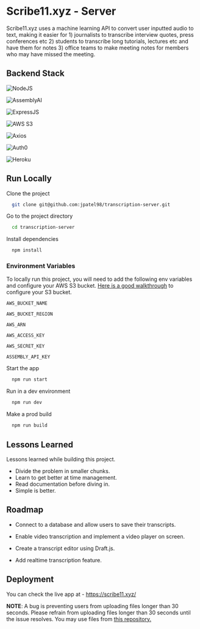 
# Scribe11.xyz - Server

Scribe11.xyz uses a machine learning API to convert user inputted audio to text, making it easier for 1) journalists to transcribe interview quotes, press conferences etc 2) students to transcribe long tutorials, lectures etc and have them for notes 3) office teams to make meeting notes for members who may have missed the meeting.
## Backend Stack


![NodeJS](https://img.shields.io/badge/Node.js-43853D?style=for-the-badge&logo=node.js&logoColor=white)

![AssemblyAI](https://img.shields.io/badge/AssemblyAI-white?style=for-the-badge)

![ExpressJS](https://img.shields.io/badge/Express.js-404D59?style=for-the-badge)

![AWS S3](https://img.shields.io/badge/Amazon_AWS-232F3E?style=for-the-badge&logo=amazon-aws&logoColor=white)

![Axios](https://img.shields.io/badge/Axios-white?style=for-the-badge)

![Auth0](https://img.shields.io/badge/Auth0-white?style=for-the-badge)

![Heroku](https://img.shields.io/badge/Heroku-430098?style=for-the-badge&logo=heroku&logoColor=white)
## Run Locally

Clone the project

```bash
  git clone git@github.com:jpatel98/transcription-server.git
```

Go to the project directory

```bash
  cd transcription-server
```

Install dependencies

```bash
  npm install
```
### Environment Variables
To locally run this project, you will need to add the following env variables and configure your AWS S3 bucket.
[Here is a good walkthrough](https://javascript.plainenglish.io/file-upload-to-amazon-s3-using-node-js-42757c6a39e9) to configure your S3 bucket.

`AWS_BUCKET_NAME`

`AWS_BUCKET_REGION`

`AWS_ARN`

`AWS_ACCESS_KEY`

`AWS_SECRET_KEY`

`ASSEMBLY_API_KEY`

Start the app

```bash
  npm run start
```

Run in a dev environment

```bash
  npm run dev
```

Make a prod build

```bash
  npm run build
```
## Lessons Learned

Lessons learned while building this project.
- Divide the problem in smaller chunks.
- Learn to get better at time management.
- Read documentation before diving in.
- Simple is better.


## Roadmap

- Connect to a database and allow users to save their transcripts.

- Enable video transcription and implement a video player on screen.

- Create a transcript editor using Draft.js.

- Add realtime transcription feature.



## Deployment
You can check the live app at - https://scribe11.xyz/ 

**NOTE**: A bug is preventing users from uploading files longer than 30 seconds. Please refrain from uploading files longer than 30 seconds until the issue resolves. 
You may use files from [this repository.](https://github.com/jpatel98/scribe11-test-audio)
